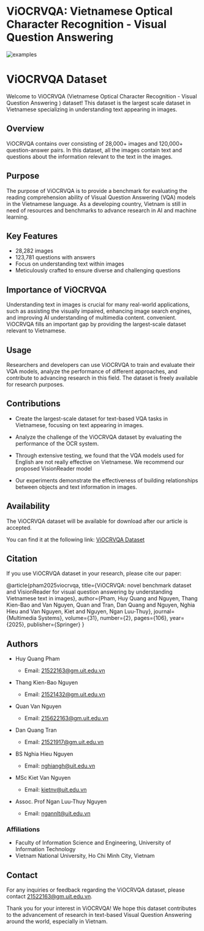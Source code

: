 ViOCRVQA: Vietnamese Optical Character Recognition - Visual Question Answering
=====

![examples](sample.png)

# ViOCRVQA Dataset

Welcome to ViOCRVQA (Vietnamese Optical Character Recognition - Visual Question Answering ) dataset! This dataset is the largest scale dataset in Vietnamese specializing in understanding text appearing in images.

## Overview

ViOCRVQA contains over consisting of 28,000+ images and 120,000+ question-answer pairs. In this dataset, all the images contain
text and questions about the information relevant to the text in the images.

## Purpose

The purpose of ViOCRVQA is to provide a benchmark for evaluating the reading comprehension ability of Visual Question Answering (VQA) models in the Vietnamese language. As a developing country, Vietnam is still in need of resources and benchmarks to advance research in AI and machine learning.

## Key Features

- 28,282 images
- 123,781 questions with answers
- Focus on understanding text within images
- Meticulously crafted to ensure diverse and challenging questions

## Importance of ViOCRVQA

Understanding text in images is crucial for many real-world applications, such as assisting the visually impaired, enhancing image search engines, and improving AI understanding of multimedia content. convenient. ViOCRVQA fills an important gap by providing the largest-scale dataset relevant to Vietnamese.

## Usage

Researchers and developers can use ViOCRVQA to train and evaluate their VQA models, analyze the performance of different approaches, and contribute to advancing research in this field. The dataset is freely available for research purposes.

## Contributions
- Create the largest-scale dataset for text-based VQA tasks in Vietnamese, focusing on text appearing in images.

- Analyze the challenge of the ViOCRVQA dataset by evaluating the performance of the OCR system.

- Through extensive testing, we found that the VQA models used for English are not really effective on Vietnamese. We recommend our proposed VisionReader model

- Our experiments demonstrate the effectiveness of building relationships between objects and text information in images.

## Availability

The ViOCRVQA dataset will be available for download after our article is accepted.

You can find it at the following link: [ViOCRVQA Dataset](link)

## Citation

If you use ViOCRVQA dataset in your research, please cite our paper:

@article{pham2025viocrvqa,
  title={ViOCRVQA: novel benchmark dataset and VisionReader for visual question answering by understanding Vietnamese text in images},
  author={Pham, Huy Quang and Nguyen, Thang Kien-Bao and Van Nguyen, Quan and Tran, Dan Quang and Nguyen, Nghia Hieu and Van Nguyen, Kiet and Nguyen, Ngan Luu-Thuy},
  journal={Multimedia Systems},
  volume={31},
  number={2},
  pages={106},
  year={2025},
  publisher={Springer}
}


## Authors
- Huy Quang Pham
  - Email: [21522163@gm.uit.edu.vn](mailto:21522163@gm.uit.edu.vn)

- Thang Kien-Bao Nguyen
  - Email: [21521432@gm.uit.edu.vn](mailto:21521432@gm.uit.edu.vn)

- Quan Van Nguyen
  - Email: [215622163@gm.uit.edu.vn](mailto:215622163@gm.uit.edu.vn)

- Dan Quang Tran
  - Email: [21521917@gm.uit.edu.vn](mailto:21521917@gm.uit.edu.vn)


- BS Nghia Hieu Nguyen
  - Email: [nghiangh@uit.edu.vn](mailto:nghiangh@uit.edu.vn)

- MSc Kiet Van Nguyen
  - Email: [kietnv@uit.edu.vn](mailto:kietnv@uit.edu.vn)

- Assoc. Prof Ngan Luu-Thuy Nguyen
  - Email: [ngannlt@uit.edu.vn](mailto:ngannlt@uit.edu.vn)

### Affiliations

- Faculty of Information Science and Engineering, University of Information Technology
- Vietnam National University, Ho Chi Minh City, Vietnam

## Contact

For any inquiries or feedback regarding the ViOCRVQA dataset, please contact  [21522163@gm.uit.edu.vn](mailto:215622163@gm.uit.edu.vn).

Thank you for your interest in ViOCRVQA! We hope this dataset contributes to the advancement of research in text-based Visual Question Answering around the world, especially in Vietnam.